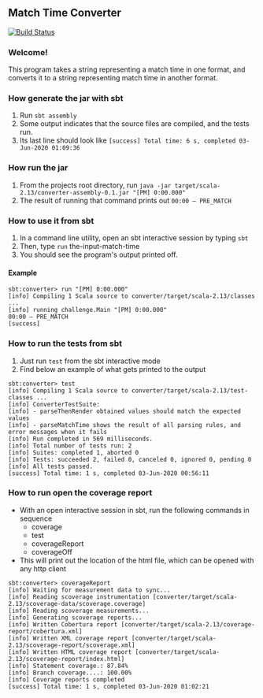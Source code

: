 ## Match Time Converter

[![Build Status](https://travis-ci.org/gustavofranke/converter.svg?branch)](https://travis-ci.org/gustavofranke/converter)
### Welcome!
This program takes a string representing a match time in one format,
and converts it to a string representing match time in another format.

### How generate the jar with sbt
1. Run `sbt assembly`
2. Some output indicates that the source files are compiled, and the tests run.
3. Its last line should look like `[success] Total time: 6 s, completed 03-Jun-2020 01:09:36`

### How run the jar
1. From the projects root directory, run `java -jar target/scala-2.13/converter-assembly-0.1.jar "[PM] 0:00.000"`
2. The result of running that command prints out `00:00 – PRE_MATCH`

### How to use it from sbt
1. In a command line utility, open an sbt interactive session by typing `sbt` <enter>
2. Then, type `run` the-input-match-time <enter>
3. You should see the program's output printed off.

#### Example
```
sbt:converter> run "[PM] 0:00.000"
[info] Compiling 1 Scala source to converter/target/scala-2.13/classes ...
[info] running challenge.Main "[PM] 0:00.000"
00:00 – PRE_MATCH
[success]
```

### How to run the tests from sbt
1. Just run `test` from the sbt interactive mode
2. Find below an example of what gets printed to the output
```
sbt:converter> test
[info] Compiling 1 Scala source to converter/target/scala-2.13/test-classes ...
[info] ConverterTestSuite:
[info] - parseThenRender obtained values should match the expected values
[info] - parseMatchTime shows the result of all parsing rules, and error messages when it fails
[info] Run completed in 569 milliseconds.
[info] Total number of tests run: 2
[info] Suites: completed 1, aborted 0
[info] Tests: succeeded 2, failed 0, canceled 0, ignored 0, pending 0
[info] All tests passed.
[success] Total time: 1 s, completed 03-Jun-2020 00:56:11
```

### How to run open the coverage report
* With an open interactive session in sbt, run the following commands in sequence
  * coverage
  * test
  * coverageReport
  * coverageOff
* This will print out the location of the html file, which can be opened with any http client
```
sbt:converter> coverageReport
[info] Waiting for measurement data to sync...
[info] Reading scoverage instrumentation [converter/target/scala-2.13/scoverage-data/scoverage.coverage]
[info] Reading scoverage measurements...
[info] Generating scoverage reports...
[info] Written Cobertura report [converter/target/scala-2.13/coverage-report/cobertura.xml]
[info] Written XML coverage report [converter/target/scala-2.13/scoverage-report/scoverage.xml]
[info] Written HTML coverage report [converter/target/scala-2.13/scoverage-report/index.html]
[info] Statement coverage.: 87.84%
[info] Branch coverage....: 100.00%
[info] Coverage reports completed
[success] Total time: 1 s, completed 03-Jun-2020 01:02:21
```
